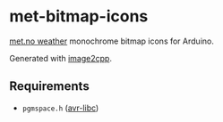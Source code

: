 # met-bitmap-icons

[met.no weather](https://api.met.no/weatherapi/weathericon/2.0/documentation)
monochrome bitmap icons for Arduino.

Generated with [image2cpp](https://javl.github.io/image2cpp/).

## Requirements

* `pgmspace.h` ([avr-libc](https://github.com/avrdudes/avr-libc))
